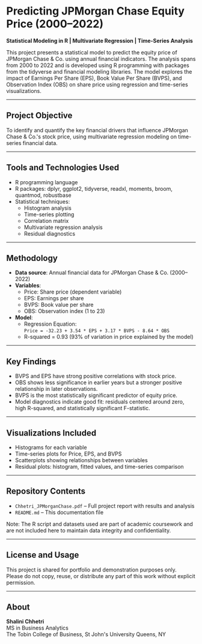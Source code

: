 # Predicting JPMorgan Chase Equity Price (2000–2022)

**Statistical Modeling in R | Multivariate Regression | Time-Series Analysis**

This project presents a statistical model to predict the equity price of JPMorgan Chase & Co. using annual financial indicators. The analysis spans from 2000 to 2022 and is developed using R programming with packages from the tidyverse and financial modeling libraries. The model explores the impact of Earnings Per Share (EPS), Book Value Per Share (BVPS), and Observation Index (OBS) on share price using regression and time-series visualizations.

---

## Project Objective

To identify and quantify the key financial drivers that influence JPMorgan Chase & Co.'s stock price, using multivariate regression modeling on time-series financial data.

---

## Tools and Technologies Used

- R programming language
- R packages: dplyr, ggplot2, tidyverse, readxl, moments, broom, quantmod, robustbase
- Statistical techniques:
  - Histogram analysis
  - Time-series plotting
  - Correlation matrix
  - Multivariate regression analysis
  - Residual diagnostics

---

## Methodology

- **Data source**: Annual financial data for JPMorgan Chase & Co. (2000–2022)
- **Variables**:
  - Price: Share price (dependent variable)
  - EPS: Earnings per share
  - BVPS: Book value per share
  - OBS: Observation index (1 to 23)
- **Model**:
  - Regression Equation:  
    `Price = -32.23 + 3.54 * EPS + 3.17 * BVPS - 8.64 * OBS`
  - R-squared = 0.93 (93% of variation in price explained by the model)

---

## Key Findings

- BVPS and EPS have strong positive correlations with stock price.
- OBS shows less significance in earlier years but a stronger positive relationship in later observations.
- BVPS is the most statistically significant predictor of equity price.
- Model diagnostics indicate good fit: residuals centered around zero, high R-squared, and statistically significant F-statistic.

---

## Visualizations Included

- Histograms for each variable
- Time-series plots for Price, EPS, and BVPS
- Scatterplots showing relationships between variables
- Residual plots: histogram, fitted values, and time-series comparison

---

## Repository Contents

- `Chhetri_JPMorganChase.pdf` – Full project report with results and analysis
- `README.md` – This documentation file

Note: The R script and datasets used are part of academic coursework and are not included here to maintain data integrity and confidentiality.

---

## License and Usage

This project is shared for portfolio and demonstration purposes only.  
Please do not copy, reuse, or distribute any part of this work without explicit permission.

---

## About

**Shalini Chhetri**  
MS in Business Analytics  
The Tobin College of Business, St John's University
Queens, NY

